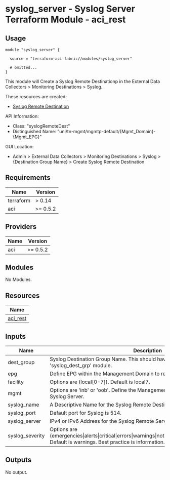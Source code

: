 # syslog_server - Syslog Server Terraform Module - aci_rest

## Usage

```hcl
module "syslog_server" {

  source = "terraform-aci-fabric//modules/syslog_server"

  # omitted...
}
```

This module will Create a Syslog Remote Destinationp in the External Data Collectors > Monitoring Destinations > Syslog.

These resources are created:

* [Syslog Remote Destination](https://registry.terraform.io/providers/CiscoDevNet/aci/latest/docs/resources/rest)

API Information:

* Class: "syslogRemoteDest"
* Distinguished Name: "uni/tn-mgmt/mgmtp-default/{Mgmt_Domain}-{Mgmt_EPG}"

GUI Location:

* Admin > External Data Collectors > Monitoring Destinations > Syslog > {Destination Group Name} > Create Syslog Remote Destination

<!-- BEGINNING OF PRE-COMMIT-TERRAFORM DOCS HOOK -->
## Requirements

| Name | Version |
|------|---------|
| terraform | > 0.14 |
| aci | >= 0.5.2 |

## Providers

| Name | Version |
|------|---------|
| aci | >= 0.5.2 |

## Modules

No Modules.

## Resources

| Name |
|------|
| [aci_rest](https://registry.terraform.io/providers/ciscodevnet/aci/0.5.2/docs/resources/rest) |

## Inputs

| Name | Description | Type | Default | Required |
|------|-------------|------|---------|:--------:|
| dest\_group | Syslog Destination Group Name.  This should have already been created by the 'syslog\_dest\_grp' module. | `string` | `"default_oob"` | no |
| epg | Define EPG within the Management Domain to reach this Remote Syslog Server. | `string` | `"default"` | no |
| facility | Options are (local[0-7]).  Default is local7. | `string` | `"local7"` | no |
| mgmt | Options are 'inb' or 'oob'.  Define the Management Domain to reach this Remote Syslog Server. | `string` | `"oob"` | no |
| syslog\_name | A Descriptive Name for the Syslog Remote Destination. | `string` | `"default_oob"` | no |
| syslog\_port | Default port for Syslog is 514. | `number` | `514` | no |
| syslog\_server | IPv4 or IPv6 Address for the Syslog Remote Server. | `string` | `"198.18.1.1"` | no |
| syslog\_severity | Options are (emergencies\|alerts\|critical\|errors\|warnings\|notifications\|information\|debugging).  Default is warnings.  Best practice is information. | `string` | `"information"` | no |

## Outputs

No output.
<!-- END OF PRE-COMMIT-TERRAFORM DOCS HOOK -->